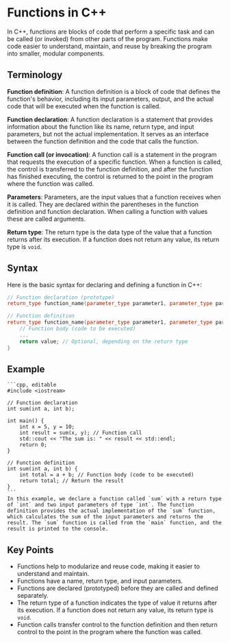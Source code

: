 # Functions in C++

In C++, functions are blocks of code that perform a specific task and can be called (or invoked) from other parts of the program. Functions make code easier to understand, maintain, and reuse by breaking the program into smaller, modular components.

## Terminology

**Function definition**: A function definition is a block of code that defines the function's behavior, including its input parameters, output, and the actual code that will be executed when the function is called.

**Function declaration**: A function declaration is a statement that provides information about the function like its name, return type, and input parameters, but not the actual implementation. It serves as an interface between the function definition and the code that calls the function.

**Function call (or invocation)**: A function call is a statement in the program that requests the execution of a specific function. When a function is called, the control is transferred to the function definition, and after the function has finished executing, the control is returned to the point in the program where the function was called.

**Parameters**: Parameters, are the input values that a function receives when it is called. They are declared within the parentheses in the function definition and function declaration. When calling a function with values these are called arguments.

**Return type**: The return type is the data type of the value that a function returns after its execution. If a function does not return any value, its return type is `void`.

## Syntax

Here is the basic syntax for declaring and defining a function in C++:

```cpp
// Function declaration (prototype)
return_type function_name(parameter_type parameter1, parameter_type parameter2);

// Function definition
return_type function_name(parameter_type parameter1, parameter_type parameter2) {
    // Function body (code to be executed)
    ...
    return value; // Optional, depending on the return type
}
```

## Example

~~~admonish example
```cpp, editable
#include <iostream>

// Function declaration
int sum(int a, int b);

int main() {
    int x = 5, y = 10;
    int result = sum(x, y); // Function call
    std::cout << "The sum is: " << result << std::endl;
    return 0;
}

// Function definition
int sum(int a, int b) {
    int total = a + b; // Function body (code to be executed)
    return total; // Return the result
}
```
In this example, we declare a function called `sum` with a return type of `int` and two input parameters of type `int`. The function definition provides the actual implementation of the `sum` function, which calculates the sum of the input parameters and returns the result. The `sum` function is called from the `main` function, and the result is printed to the console.
~~~

## Key Points

- Functions help to modularize and reuse code, making it easier to understand and maintain.
- Functions have a name, return type, and input parameters.
- Functions are declared (prototyped) before they are called and defined separately.
- The return type of a function indicates the type of value it returns after its execution. If a function does not return any value, its return type is `void`.
- Function calls transfer control to the function definition and then return control to the point in the program where the function was called.